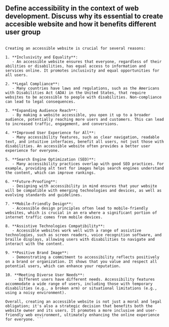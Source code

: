 ## Define accessibility in the context of web development. Discuss why its essential to create accesible website and how it benefits different user group 
```Accessibility in web development refers to the practice of designing and developing websites and web applications in a way that ensures they can be used and accessed by as many people as possible, regardless of their disabilities or impairments. This includes considerations for individuals with visual, auditory, cognitive, motor, and other disabilities.

Creating an accessible website is crucial for several reasons:

1. **Inclusivity and Equality**:
   - An accessible website ensures that everyone, regardless of their abilities or disabilities, has equal access to information and services online. It promotes inclusivity and equal opportunities for all users.

2. **Legal Compliance**:
   - Many countries have laws and regulations, such as the Americans with Disabilities Act (ADA) in the United States, that require websites to be accessible to people with disabilities. Non-compliance can lead to legal consequences.

3. **Expanding Audience Reach**:
   - By making a website accessible, you open it up to a broader audience, potentially reaching more users and customers. This can lead to increased traffic, engagement, and conversions.

4. **Improved User Experience for All**:
   - Many accessibility features, such as clear navigation, readable text, and intuitive interfaces, benefit all users, not just those with disabilities. An accessible website often provides a better user experience for everyone.

5. **Search Engine Optimization (SEO)**:
   - Many accessibility practices overlap with good SEO practices. For example, providing alt text for images helps search engines understand the content, which can improve rankings.

6. **Future-Proofing**:
   - Designing with accessibility in mind ensures that your website will be compatible with emerging technologies and devices, as well as evolving standards and guidelines.

7. **Mobile-Friendly Design**:
   - Accessible design principles often lead to mobile-friendly websites, which is crucial in an era where a significant portion of internet traffic comes from mobile devices.

8. **Assistive Technologies Compatibility**:
   - Accessible websites work well with a range of assistive technologies, such as screen readers, voice recognition software, and braille displays, allowing users with disabilities to navigate and interact with the content.

9. **Positive Brand Image**:
   - Demonstrating a commitment to accessibility reflects positively on a brand or organization. It shows that you value and respect all potential users, which can enhance your reputation.

10. **Meeting Diverse User Needs**:
    - Different users have different needs. Accessibility features accommodate a wide range of users, including those with temporary disabilities (e.g., a broken arm) or situational limitations (e.g., using a noisy environment).

Overall, creating an accessible website is not just a moral and legal obligation; it's also a strategic decision that benefits both the website owner and its users. It promotes a more inclusive and user-friendly web environment, ultimately enhancing the online experience for everyone. ```
